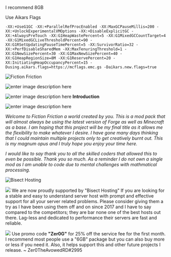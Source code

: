 I recommend 8GB

Use Aikars Flags

``-XX:+UseG1GC -XX:+ParallelRefProcEnabled -XX:MaxGCPauseMillis=200 -XX:+UnlockExperimentalVMOptions -XX:+DisableExplicitGC -XX:+AlwaysPreTouch -XX:G1HeapWastePercent=5 -XX:G1MixedGCCountTarget=4 -XX:G1MixedGCLiveThresholdPercent=90 -XX:G1RSetUpdatingPauseTimePercent=5 -XX:SurvivorRatio=32 -XX:+PerfDisableSharedMem -XX:MaxTenuringThreshold=1 -XX:G1NewSizePercent=30 -XX:G1MaxNewSizePercent=40 -XX:G1HeapRegionSize=8M -XX:G1ReservePercent=20 -XX:InitiatingHeapOccupancyPercent=15 -Dusing.aikars.flags=https://mcflags.emc.gs -Daikars.new.flags=true``

![Fiction Friction](https://i.imgur.com/0yJBr1V.png)

![enter image description here](https://i.imgur.com/tHGfaoN.png)

![enter image description here](https://i.imgur.com/9uyo9Jn.png) **Introduction**

![enter image description here](https://i.imgur.com/tHGfaoN.png)

*Welcome to Fiction Friction a world created by you. This is a mod pack that will almost always be using the latest version of Forge as well as Minecraft as a base. I am hoping that this project will be my final title as it allows me the flexibility to make whatever I desire. I have gone many days thinking that I could maintain multiple projects only to get creatively burnt out. This is my magnum opus and I truly hope you enjoy your time here.*

*I would like to say thank you to all the skilled coders that allowed this to even be possible. Thank you so much. As a reminder I do not own a single mod as I am unable to code due to mental challenges with mathmatical processing.*

![Bisect Hosting](https://media.discordapp.net/attachments/701616152266407998/779578734087766016/vertical_dark_text.png?width=1442&height=469 "Bisect Hosting")

![](https://i.imgur.com/b8OArlU.png) We are now proudly supported by "Bisect Hosting" If you are looking for a stable and easy to understand server host with prompt and effective support for all your server related problems. Please consider giving them a try as I have been using them off and on since 2017 and I have to say compared to the competitors; they are bar none one of the best hosts out there. Lag-less and dedicated to performance their servers are fast and reliable. 

![](https://i.imgur.com/b8OArlU.png) Use promo code **"Zer0G"** for 25% off the service fee for the first month. I recommend most people use a "6GB" package but you can also buy more or less if you need it. Also, it helps support this and other future projects I release. ~ Zer0TheAvowedRD#2995

